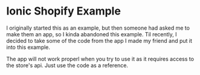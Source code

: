 # Ionic Shopify Example

I originally started this as an example, but then someone had asked me to make them an app, so I kinda abandoned this example. Til recently, I decided to take 
some of the code from the app I made my friend and put it into this example.

The app will not work properl  when you try to use it as it requires access to the store's api. Just use the code as a reference.
